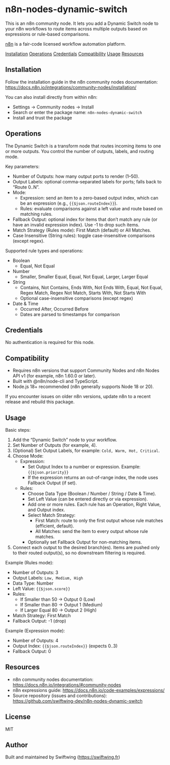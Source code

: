 # n8n-nodes-dynamic-switch  
  
This is an n8n community node. It lets you add a Dynamic Switch node to your n8n workflows to route items across multiple outputs based on expressions or rule-based comparisons.  
  
[n8n](https://n8n.io/) is a fair-code licensed workflow automation platform.  
  
[Installation](#installation)   [Operations](#operations)   [Credentials](#credentials)   [Compatibility](#compatibility)   [Usage](#usage)   [Resources](#resources)
  
## Installation  
  
Follow the installation guide in the n8n community nodes documentation:  
https://docs.n8n.io/integrations/community-nodes/installation/  
  
You can also install directly from within n8n:  
- Settings → Community nodes → Install  
- Search or enter the package name: `n8n-nodes-dynamic-switch`  
- Install and trust the package  
  
## Operations  
  
The Dynamic Switch is a transform node that routes incoming items to one or more outputs. You control the number of outputs, labels, and routing mode.  
  
Key parameters:  
- Number of Outputs: how many output ports to render (1–50).  
- Output Labels: optional comma-separated labels for ports; falls back to “Route 0..N”.  
- Mode:  
  - Expression: send an item to a zero-based output index, which can be an expression (e.g., `{{$json.routeIndex}}`).  
  - Rules: evaluate comparisons against a left value and route based on matching rules.  
- Fallback Output: optional index for items that don’t match any rule (or have an invalid expression index). Use -1 to drop such items.  
- Match Strategy (Rules mode): First Match (default) or All Matches.  
- Case Insensitive (String rules): toggle case-insensitive comparisons (except regex).  
  
Supported rule types and operations:  
  
- Boolean  
  - Equal, Not Equal  
- Number  
  - Smaller, Smaller Equal, Equal, Not Equal, Larger, Larger Equal  
- String  
  - Contains, Not Contains, Ends With, Not Ends With, Equal, Not Equal, Regex Match, Regex Not Match, Starts With, Not Starts With  
  - Optional case-insensitive comparisons (except regex)  
- Date & Time  
  - Occurred After, Occurred Before  
  - Dates are parsed to timestamps for comparison  
  
## Credentials  
  
No authentication is required for this node.  
  
## Compatibility  
  
- Requires n8n versions that support Community Nodes and n8n Nodes API v1 (for example, n8n 1.60.0 or later).  
- Built with @n8n/node-cli and TypeScript.  
- Node.js 18+ recommended (n8n generally supports Node 18 or 20).  
  
If you encounter issues on older n8n versions, update n8n to a recent release and rebuild this package.  
  
## Usage  
  
Basic steps:  
1) Add the “Dynamic Switch” node to your workflow.  
2) Set Number of Outputs (for example, 4).  
3) (Optional) Set Output Labels, for example: `Cold, Warm, Hot, Critical`.  
4) Choose Mode:  
   - Expression:  
     - Set Output Index to a number or expression. Example: `{{$json.priority}}`  
     - If the expression returns an out-of-range index, the node uses Fallback Output (if set).  
   - Rules:  
     - Choose Data Type (Boolean / Number / String / Date & Time).  
     - Set Left Value (can be entered directly or via expression).  
     - Add one or more rules. Each rule has an Operation, Right Value, and Output index.  
     - Select Match Strategy:  
       - First Match: route to only the first output whose rule matches (efficient, default).  
       - All Matches: send the item to every output whose rule matches.  
     - Optionally set Fallback Output for non-matching items.  
5) Connect each output to the desired branch(es). Items are pushed only to their routed output(s), so no downstream filtering is required.  
  
Example (Rules mode):  
- Number of Outputs: 3  
- Output Labels: `Low, Medium, High`  
- Data Type: Number  
- Left Value: `{{$json.score}}`  
- Rules:  
  - If Smaller than 50 → Output 0 (Low)  
  - If Smaller than 80 → Output 1 (Medium)  
  - If Larger Equal 80 → Output 2 (High)  
- Match Strategy: First Match  
- Fallback Output: -1 (drop)  
  
Example (Expression mode):  
- Number of Outputs: 4  
- Output Index: `{{$json.routeIndex}}` (expects 0..3)  
- Fallback Output: 0  
  
## Resources  
  
- n8n community nodes documentation: https://docs.n8n.io/integrations/#community-nodes  
- n8n expressions guide: https://docs.n8n.io/code-examples/expressions/  
- Source repository (issues and contributions): https://github.com/swiftwing-dev/n8n-nodes-dynamic-switch  
  

## License  
MIT  

## Author  
Built and maintained by Swiftwing (https://swiftwing.fr)  
